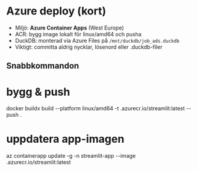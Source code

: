 # Azure deploy (kort)

- Miljö: **Azure Container Apps** (West Europe)
- ACR: bygg image lokalt för linux/amd64 och pusha
- DuckDB: monterad via Azure Files på `/mnt/duckdb/job_ads.duckdb`
- Viktigt: committa aldrig nycklar, lösenord eller .duckdb-filer

## Snabbkommandon
# bygg & push
docker buildx build --platform linux/amd64 -t <ACR>.azurecr.io/streamlit:latest --push .

# uppdatera app-imagen
az containerapp update -g <RG> -n streamlit-app --image <ACR>.azurecr.io/streamlit:latest
